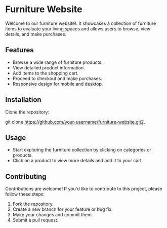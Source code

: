 # Furniture Website

Welcome to our furniture website!. It showcases a collection of furniture items to evaluate your living spaces and allows users to browse, view details, and make purchases.

## Features

- Browse a wide range of furniture products.
- View detailed product information.
- Add items to the shopping cart.
- Proceed to checkout and make purchases.
- Responsive design for mobile and desktop.

## Installation

 Clone the repository:
 
 git clone https://github.com/your-username/furniture-website.git2.

## Usage

- Start exploring the furniture collection by clicking on categories or products.
- Click on a product to view more details and add it to your cart.

## Contributing

Contributions are welcome! If you'd like to contribute to this project, please follow these steps:

1. Fork the repository.
2. Create a new branch for your feature or bug fix.
3. Make your changes and commit them.
4. Submit a pull request.

